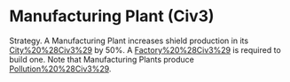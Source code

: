 # Manufacturing Plant (Civ3)

Strategy.
A Manufacturing Plant increases shield production in its [City%20%28Civ3%29](city) by 50%. A [Factory%20%28Civ3%29](Factory) is required to build one. Note that Manufacturing Plants produce [Pollution%20%28Civ3%29](pollution).